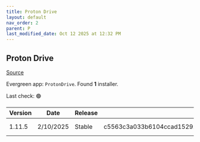 ```yaml
---
title: Proton Drive
layout: default
nav_order: 2
parent: P
last_modified_date: Oct 12 2025 at 12:32 PM
---
```


## Proton Drive

[Source](https://proton.me/drive/)

Evergreen app: `ProtonDrive`. Found **1** installer.

Last check: 🟢

| Version | Date      | Release | Sha512                                                                                                                           | Type | URI                                                                                                                                                                                |
| ------- | --------- | ------- | -------------------------------------------------------------------------------------------------------------------------------- | ---- | ---------------------------------------------------------------------------------------------------------------------------------------------------------------------------------- |
| 1.11.5  | 2/10/2025 | Stable  | c5563c3a033b6104ccad15292b6db46b8e2ef562f190169c7f28ee3f760ab90187f790639e3bc7e2f1e91a743e7e93fd8600831961eae39fb3bda6c46bdc5269 | exe  | [https://proton.me/download/drive/windows/1.11.5/x64/Proton%20Drive%20Setup%201.11.5.exe](https://proton.me/download/drive/windows/1.11.5/x64/Proton%20Drive%20Setup%201.11.5.exe) |
